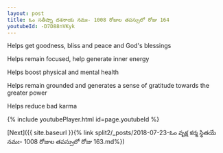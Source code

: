 ```yaml
---
layout: post
title: ఓం సతీష్నా దశనాయ నమః- 1008 రోజుల తపస్సులో రోజు 164
youtubeId: -D7D88nVKyk
---
```

 
 
Helps get goodness, bliss and peace and God's blessings
 
Helps remain focused, help generate inner energy 
 
Helps boost physical and mental health 
 
Helps remain grounded and generates a sense of gratitude towards the greater power 
 
Helps reduce bad karma
 
 
 
 


{% include youtubePlayer.html id=page.youtubeId %}
 
[Next]({{ site.baseurl }}{% link  split2/_posts/2018-07-23-ఓం వృక్ష కర్మ స్థితయే నమః- 1008 రోజుల తపస్సులో రోజు 163.md%})
 
